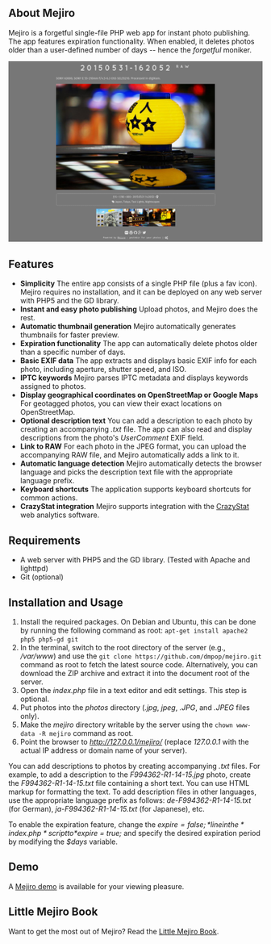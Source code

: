 ## About Mejiro

Mejiro is a forgetful single-file PHP web app for instant photo publishing. The app features expiration functionality. When enabled, it deletes photos older than a user-defined number of days -- hence the *forgetful* moniker.

<img src="mejiro.png" alt="Mejiro">

## Features

* **Simplicity** The entire app consists of a single PHP file (plus a fav icon). Mejiro requires no installation, and it can be deployed on any web server with PHP5 and the GD library.
* **Instant and easy photo publishing** Upload photos, and Mejiro does the rest.
* **Automatic thumbnail generation** Mejiro automatically generates thumbnails for faster preview.
* **Expiration functionality** The app can automatically delete photos older than a specific number of days.
* **Basic EXIF data** The app extracts and displays basic EXIF info for each photo, including aperture, shutter speed, and ISO.
* **IPTC keywords** Mejiro parses IPTC metadata and displays keywords assigned to photos.
* **Display geographical coordinates on OpenStreetMap or Google Maps** For geotagged photos, you can view their exact locations on OpenStreetMap.
* **Optional description text** You can add a description to each photo by creating an accompanying *.txt* file. The app can also read and display descriptions from the photo's *UserComment* EXIF field.
* **Link to RAW** For each photo in the JPEG format, you can upload the accompanying RAW file, and Mejiro automatically adds a link to it.
* **Automatic language detection** Mejiro automatically detects the browser language and picks the description text file with the appropriate language prefix.
* **Keyboard shortcuts** The application supports keyboard shortcuts for common actions.
* **CrazyStat integration** Mejiro supports integration with the [CrazyStat](http://en.christosoft.de/CrazyStat) web analytics software.

## Requirements

* A web server with PHP5 and the GD library. (Tested with Apache and lighttpd)
* Git (optional)

## Installation and Usage

1. Install the required packages. On Debian and Ubuntu, this can be done by running the following command as root: `apt-get install apache2 php5 php5-gd git`
2. In the terminal, switch to the root directory of the server (e.g., */var/www*) and use the `git clone https://github.com/dmpop/mejiro.git` command as root to fetch the latest source code. Alternatively, you can download the ZIP archive and extract it into the document root of the server.
3. Open the *index.php* file in a text editor and edit settings. This step is optional.
4. Put photos into the *photos* directory (*.jpg*, *jpeg*, *.JPG*, and *.JPEG* files only).
5. Make the *mejiro* directory writable by the server using the `chown www-data -R mejiro` command as root.
6. Point the browser to *http://127.0.0.1/mejiro/* (replace *127.0.0.1* with the actual IP address or domain name of your server).

You can add descriptions to photos by creating accompanying *.txt* files. For example, to add a description to the *F994362-R1-14-15.jpg* photo, create the *F994362-R1-14-15.txt* file containing a short text. You can use HTML markup for formatting the text. To add description files in other languages, use the appropriate language prefix as follows: *de-F994362-R1-14-15.txt* (for German), *ja-F994362-R1-14-15.txt* (for Japanese), etc.

To enable the expiration feature, change the *$expire = false;* line in the *index.php* script to *$expire = true;* and specify the desired expiration period by modifying the *$days* variable.

## Demo

A [Mejiro demo](http://dmpop.dhcp.io/mejiro/) is available for your viewing pleasure.

## Little Mejiro Book

Want to get the most out of Mejiro? Read the [Little Mejiro Book](http://scribblesandsnaps.com/little-mejiro-book/).
